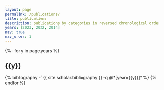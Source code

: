 ```yaml
---
layout: page
permalink: /publications/
title: publications
description: publications by categories in reversed chronological order. generated by jekyll-scholar.
years: [2023, 2022, 2014]
nav: true
nav_order: 1
---
```

<!-- _pages/publications.md -->
<div class="publications">

{%- for y in page.years %}
  <h2 class="year">{{y}}</h2>
  {% bibliography -f {{ site.scholar.bibliography }} -q @*[year={{y}}]* %}
{% endfor %}

</div>
